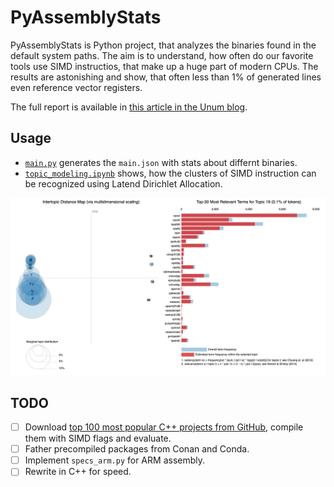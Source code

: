 # PyAssemblyStats

PyAssemblyStats is Python project, that analyzes the binaries found in the default system paths. The aim is to understand, how often do our favorite tools use SIMD instructios, that make up a huge part of modern CPUs. The results are astonishing and show, that often less than 1% of generated lines even reference vector registers.

The full report is available in [this article in the Unum blog](https://unum.am/post/2021-11-21-simd-popularity).

## Usage

* [`main.py`](main.py) generates the `main.json` with stats about differnt binaries.
* [`topic_modeling.ipynb`](topic_modeling.ipynb) shows, how the clusters of SIMD instruction can be recognized using Latend Dirichlet Allocation.

![Clusters](/assets/topic_modeling.png)

## TODO

* [ ] Download [top 100 most popular C++ projects from GitHub](https://github.com/search?l=&o=desc&q=stars%3A%3E1000+language%3AC%2B%2B&s=stars&type=Repositories), compile them with SIMD flags and evaluate.
* [ ] Father precompiled packages from Conan and Conda.
* [ ] Implement `specs_arm.py` for ARM assembly.
* [ ] Rewrite in C++ for speed.
